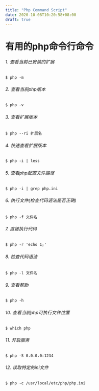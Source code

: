 ```yaml
---
title: "Php Command Script"
date: 2020-10-08T10:20:58+08:00
draft: true
---
```


# 有用的php命令行命令

###### 1. 查看当前已安装的扩展
```shell script
$ php -m 
```

###### 2. 查看当前php版本
```shell script
$ php -v
```

###### 3. 查看扩展版本
```shell script
$ php --ri 扩展名
```

###### 4. 快速查看扩展版本
  
```shell script
$ php -i | less
```

###### 5. 查看php配置文件路径

```shell script
$ php -i | grep php.ini
```

###### 6. 执行文件(检查代码语法是否正确)
```shell script
$ php -f 文件名
```

###### 7. 直接执行代码
```shell script
$ php -r 'echo 1;'
```

###### 8. 检查代码语法
```shell script
$ php -l 文件名
```

###### 9. 查看帮助
```shell script
$ php -h
```

###### 10. 查看当前php可执行文件位置
```shell script
$ which php
```

###### 11. 开启服务 

```shell script
$ php -S 0.0.0.0:1234
```

###### 12. 读取特定的ini文件

```shell script
$ php -c /usr/local/etc/php/php.ini
```




